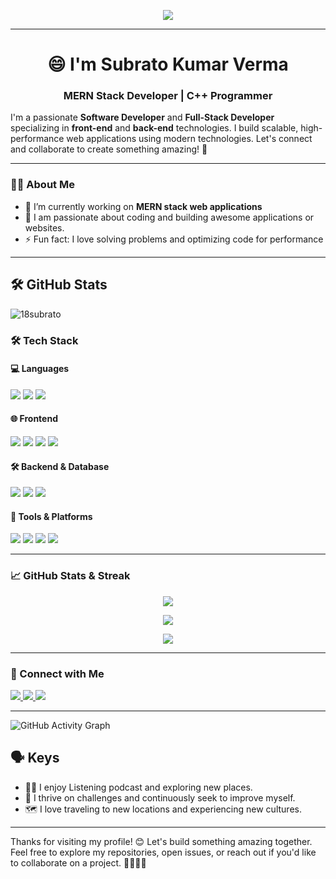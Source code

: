 <p align="center">
  <img src="https://capsule-render.vercel.app/api?text=Hey Everyone!🕹️&animation=fadeIn&type=waving&color=gradient&height=100"/>
</p>

---

<h1 align="center">😄 I'm Subrato Kumar Verma</h1>
<h3 align="center">MERN Stack Developer | C++ Programmer</h3>


I'm a passionate **Software Developer** and **Full-Stack Developer** specializing in **front-end** and **back-end** technologies. I build scalable, high-performance web applications using modern technologies. Let's connect and collaborate to create something amazing! 🚀

---

### 🧑‍💻 About Me

- 🔭 I’m currently working on **MERN stack web applications**
- 🌱 I am passionate about coding and building awesome applications or websites.
- ⚡ Fun fact: I love solving problems and optimizing code for performance

---

## 🛠 GitHub Stats

<p align="left"> <img src="https://komarev.com/ghpvc/?username=18subrato&label=Profile%20views&color=0e75b6&style=flat" alt="18subrato" /> </p>


### 🛠️ Tech Stack

#### 💻 Languages
<p align="left">
  <img src="https://img.shields.io/badge/C++-00599C?style=for-the-badge&logo=c%2B%2B&logoColor=white" />
  <img src="https://img.shields.io/badge/JavaScript-F7DF1E?style=for-the-badge&logo=javascript&logoColor=black" />
  <img src="https://img.shields.io/badge/TypeScript-3178C6?style=for-the-badge&logo=typescript&logoColor=white" />
</p>

#### 🌐 Frontend
<p align="left">
  <img src="https://img.shields.io/badge/HTML5-E34F26?style=for-the-badge&logo=html5&logoColor=white" />
  <img src="https://img.shields.io/badge/CSS3-1572B6?style=for-the-badge&logo=css3&logoColor=white" />
  <img src="https://img.shields.io/badge/React-20232A?style=for-the-badge&logo=react&logoColor=61DAFB" />
  <img src="https://img.shields.io/badge/Next.js-000000?style=for-the-badge&logo=nextdotjs&logoColor=white" />
</p>

#### 🛠️ Backend & Database
<p align="left">
  <img src="https://img.shields.io/badge/Node.js-339933?style=for-the-badge&logo=nodedotjs&logoColor=white" />
  <img src="https://img.shields.io/badge/Express.js-404D59?style=for-the-badge" />
  <img src="https://img.shields.io/badge/MongoDB-4EA94B?style=for-the-badge&logo=mongodb&logoColor=white" />
</p>

#### 🧰 Tools & Platforms
<p align="left">
  <img src="https://img.shields.io/badge/Git-F05032?style=for-the-badge&logo=git&logoColor=white" />
  <img src="https://img.shields.io/badge/GitHub-181717?style=for-the-badge&logo=github&logoColor=white" />
  <img src="https://img.shields.io/badge/VS%20Code-007ACC?style=for-the-badge&logo=visual-studio-code&logoColor=white" />
  <img src="https://img.shields.io/badge/Postman-FF6C37?style=for-the-badge&logo=postman&logoColor=white" />
</p>

---

### 📈 GitHub Stats & Streak

<p align="center">
  <img src="https://github-readme-streak-stats.herokuapp.com/?user=18subrato&theme=&hide_border=true" />
</p>

<p align="center">
  <img src="https://github-readme-stats.vercel.app/api?username=18subrato&show_icons=true&theme=github-light-trio&hide_border=true" />
</p>

<p align="center"><img src="https://github-readme-stats.vercel.app/api/top-langs/?username=18subrato&layout=compact&theme=&hide_border=true" /></p>

---

### 🔗 Connect with Me

<p align="left">
  <a href="https://www.linkedin.com/in/subrato-kumar-verma-03382a25b/" target="_blank">
    <img src="https://img.shields.io/badge/LinkedIn-0A66C2?style=for-the-badge&logo=linkedin&logoColor=white" />
  </a>
  <a href="mailto:subratoverma7@gmail.com" target="_blank">
    <img src="https://img.shields.io/badge/Gmail-D14836?style=for-the-badge&logo=gmail&logoColor=white" />
  </a>
  <a href="https://subratoverma.vercel.app" target="_blank">
    <img src="https://img.shields.io/badge/Portfolio-121212?style=for-the-badge&logo=About.me&logoColor=white" />
  </a>
</p>

---

![GitHub Activity Graph](https://github-readme-activity-graph.vercel.app/graph?username=18subrato&theme=react-dark)



## 🗣 Keys

- 🚴‍♂️ I enjoy Listening podcast and exploring new places.
- 💪 I thrive on challenges and continuously seek to improve myself.
- 🗺️ I love traveling to new locations and experiencing new cultures.

---
Thanks for visiting my profile! 😊 Let's build something amazing together. Feel free to explore my repositories, open issues, or reach out if you'd like to collaborate on a project. 👩‍💻👨‍💻



